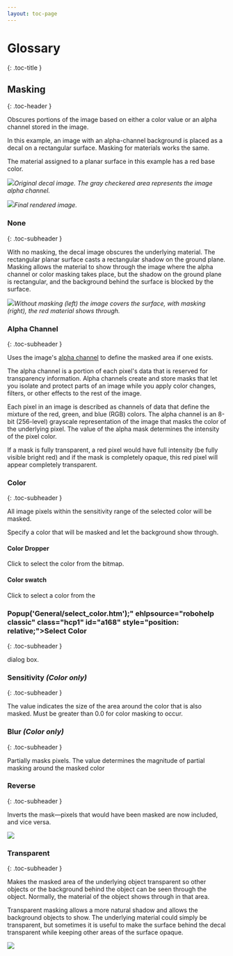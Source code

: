 ```yaml
---
layout: toc-page
---
```



# Glossary
{: .toc-title }


## Masking
{: .toc-header }

Obscures portions of the image based on either a color value or an alpha channel stored in the image.

In this example, an image with an alpha-channel background is placed as a decal on a rectangular surface. Masking for materials works the same.

The material assigned to a planar surface in this example has a red base color.


 *<img src="objectproperties/airplane.png"/>Original decal image. The gray checkered area represents the image alpha channel.* 

 *<img src="materials/masking-004.png"/>Final rendered image.* 

### None
{: .toc-subheader }

With no masking, the decal image obscures the underlying material. The rectangular planar surface casts a rectangular shadow on the ground plane. Masking allows the material to show through the image where the alpha channel or color masking takes place, but the shadow on the ground plane is rectangular, and the background behind the surface is blocked by the surface.


 *<img src="materials/masking-002.png"/>Without masking (left) the image covers the surface, with masking (right), the red material shows through.* 

### Alpha Channel
{: .toc-subheader }

Uses the image's [alpha channel](environment/environment-tab.html#alpha) to define the masked area if one exists.

The alpha channel is a portion of each pixel's data that is reserved for transparency information. Alpha channels create and store masks that let you isolate and protect parts of an image while you apply color changes, filters, or other effects to the rest of the image.&#160;

Each pixel in an image is described as channels of data that define the mixture of the red, green, and blue (RGB) colors. The alpha channel is an 8-bit (256-level) grayscale representation of the image that masks the color of the underlying pixel. The value of the alpha mask determines the intensity of the pixel color.

If a mask is fully transparent, a red pixel would have full intensity (be fully visible bright red) and if the mask is completely opaque, this red pixel will appear completely transparent.


### Color
{: .toc-subheader }

All image pixels within the sensitivity&#160;range of the selected color will be masked.

Specify a color that will be masked and let the background show through.


#### Color Dropper

Click to select the color from the bitmap.


#### Color swatch

Click to select a color from the
### Popup('General/select_color.htm');" ehlpsource="robohelp classic" class="hcp1" id="a168" style="position: relative;">Select Color
{: .toc-subheader }

dialog box.


### Sensitivity *(Color only)* 
{: .toc-subheader }

The value indicates the size of the area around the color that is also masked. Must be greater than 0.0 for color masking to occur.


### Blur *(Color only)* 
{: .toc-subheader }

Partially masks pixels. The value determines the magnitude of partial masking around the masked color


### Reverse
{: .toc-subheader }

Inverts the mask—pixels that would have been masked are now included, and vice versa.

<img src="materials/masking-007.png"/>


### Transparent
{: .toc-subheader }

Makes the masked area of the underlying object transparent so other objects or the background behind the object can be seen through the object. Normally, the material of the object shows through in that area.

Transparent masking allows a more natural shadow and allows the background objects to show. The underlying material could simply be transparent, but sometimes it is useful to make the surface behind the decal transparent while keeping other areas of the surface opaque.

<img src="materials/masking-003.png"/>

&#160;

